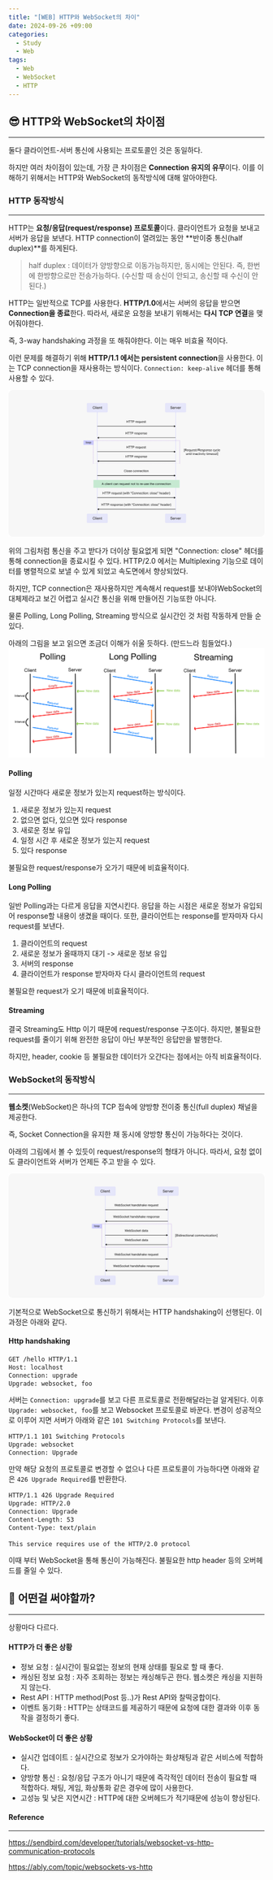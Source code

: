 ```yaml
---
title: "[WEB] HTTP와 WebSocket의 차이"
date: 2024-09-26 +09:00
categories:
  - Study
  - Web
tags:
  - Web
  - WebSocket
  - HTTP
---
```

## 😎 HTTP와 WebSocket의 차이점
---
둘다 클라이언트-서버 통신에 사용되는 프로토콜인 것은 동일하다.

하지만 여러 차이점이 있는데, 가장 큰 차이점은 **Connection 유지의 유무**이다. 이를 이해하기 위해서는 HTTP와 WebSocket의 동작방식에 대해 알아야한다.

###  HTTP 동작방식
---
HTTP는 **요청/응답(request/response) 프로토콜**이다. 클라이언트가 요청을 보내고 서버가 응답을 보낸다. HTTP connection이 열려있는 동안 **반이중 통신(half duplex)**를 하게된다.

> half duplex : 데이터가 양방향으로 이동가능하지만, 동시에는 안된다. 즉, 한번에 한방향으로만 전송가능하다. (수신할 때 송신이 안되고, 송신할 때 수신이 안된다.)

HTTP는 일반적으로 TCP를 사용한다. **HTTP/1.0**에서는 서버의 응답을 받으면 **Connection을 종료**한다. 따라서, 새로운 요청을 보내기 위해서는 **다시 TCP 연결**을 맺어줘야한다. 

즉, 3-way handshaking 과정을 또 해줘야한다. 이는 매우 비효율 적이다.

이런 문제를 해결하기 위해 **HTTP/1.1 에서는 persistent connection**을 사용한다. 이는 TCP connection을 재사용하는 방식이다. `Connection: keep-alive` 헤더를 통해 사용할 수 있다.

![](images/2024-09-26-WEB-WebSocket-2.png)

위의 그림처럼 통신을 주고 받다가 더이상 필요없게 되면 "Connection: close" 헤더를 통해 connection을 종료시킬 수 있다. HTTP/2.0 에서는 Multiplexing 기능으로 데이터를 병렬적으로 보낼 수 있게 되었고 속도면에서 향상되었다. 

하지만, TCP connection은 재사용하지만 계속해서 request를 보내야WebSocket의 대체제라고 보긴 어렵고 실시간 통신을 위해 만들어진 기능또한 아니다.

물론 Polling, Long Polling, Streaming 방식으로 실시간인 것 처럼 작동하게 만들 순 있다.

아래의 그림을 보고 읽으면 조금더 이해가 쉬울 듯하다. (만드느라 힘들었다.)
![](images/2024-09-26-WEB-WebSocket-5.png)
#### Polling
일정 시간마다 새로운 정보가 있는지 request하는 방식이다.

1. 새로운 정보가 있는지 request
2. 없으면 없다, 있으면 있다 response
3. 새로운 정보 유입
4. 일정 시간 후 새로운 정보가 있는지 request
5. 있다 response

불필요한 request/response가 오가기 때문에 비효율적이다.

#### Long Polling
일반 Polling과는 다르게 응답을 지연시킨다. 응답을 하는 시점은 새로운 정보가 유입되어 response할 내용이 생겼을 때이다. 또한, 클라이언트는 response를 받자마자 다시 request를 보낸다.

1. 클라이언트의 request
2. 새로운 정보가 올때까지 대기 -> 새로운 정보 유입
3. 서버의 response
4. 클라이언트가 response 받자마자 다시 클라이언트의 request

불필요한 request가 오기 때문에 비효율적이다. 

#### Streaming
결국 Streaming도 Http 이기 때문에 request/response 구조이다. 하지만, 불필요한 request를 줄이기 위해 완전한 응답이 아닌 부분적인 응답만을 발행한다.

하지만, header, cookie 등 불필요한 데이터가 오간다는 점에서는 아직 비효율적이다.

### WebSocket의 동작방식
---
**웹소켓**(WebSocket)은 하나의 TCP 접속에 양방향 전이중 통신(full duplex) 채널을 제공한다.

즉, Socket Connection을 유지한 채 동시에 양방향 통신이 가능하다는 것이다. 

아래의 그림에서 볼 수 있듯이 request/response의 형태가 아니다. 따라서, 요청 없이도 클라이언트와 서버가 언제든 주고 받을 수 있다.

![](images/2024-09-26-WEB-WebSocket-3.png)

기본적으로 WebSocket으로 통신하기 위해서는 HTTP handshaking이 선행된다. 이 과정은 아래와 같다.


#### Http handshaking
```http
GET /hello HTTP/1.1
Host: localhost
Connection: upgrade
Upgrade: websocket, foo
```

서버는 `Connection: upgrade`를 보고 다른 프로토콜로 전환해달라는걸 알게된다. 이후 `Upgrade: websocket, foo`를 보고 Websocket 프로토콜로 바꾼다. 변경이 성공적으로 이루어 지면 서버가 아래와 같은 `101 Switching Protocols`를 보낸다.

```http
HTTP/1.1 101 Switching Protocols
Upgrade: websocket
Connection: Upgrade
```

만약 해당 요청의 프로토콜로 변경할 수 없으나 다른 프로토콜이 가능하다면 아래와 같은 `426 Upgrade Required`를 반환한다.

```http
HTTP/1.1 426 Upgrade Required
Upgrade: HTTP/2.0
Connection: Upgrade
Content-Length: 53
Content-Type: text/plain

This service requires use of the HTTP/2.0 protocol
```

이때 부터 WebSocket을 통해 통신이 가능해진다. 불필요한 http header 등의 오버헤드를 줄일 수 있다.


## 🤔 어떤걸 써야할까?
---
상황마다 다르다.

#### HTTP가 더 좋은 상황
- 정보 요청 : 실시간이 필요없는 정보의 현재 상태를 필요로 할 때 좋다.
- 캐싱된 정보 요청 : 자주 조회하는 정보는 캐싱해두곤 한다. 웹소켓은 캐싱을 지원하지 않는다.
- Rest API : HTTP method(Post 등..)가 Rest API와 찰떡궁합이다.
- 이벤트 동기화 : HTTP는 상태코드를 제공하기 때문에 요청에 대한 결과와 이후 동작을 결정하기 좋다.

#### WebSocket이 더 좋은 상황
- 실시간 업데이트 : 실시간으로 정보가 오가야하는 화상채팅과 같은 서비스에 적합하다.
- 양방향 통신 : 요청/응답 구조가 아니기 때문에 즉각적인 데이터 전송이 필요할 때 적합하다. 채팅, 게임, 화상통화 같은 경우에 많이 사용한다.
- 고성능 및 낮은 지연시간 : HTTP에 대한 오버헤드가 적기때문에 성능이 향상된다.

#### Reference
---
https://sendbird.com/developer/tutorials/websocket-vs-http-communication-protocols

https://ably.com/topic/websockets-vs-http
